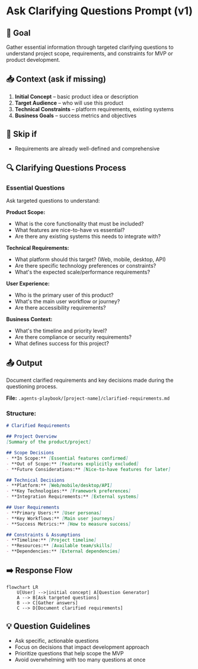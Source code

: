 # Ask Clarifying Questions Prompt (v1)

## 🎯 Goal
Gather essential information through targeted clarifying questions to understand project scope, requirements, and constraints for MVP or product development.

## 📥 Context (ask if missing)
1. **Initial Concept** – basic product idea or description
2. **Target Audience** – who will use this product
3. **Technical Constraints** – platform requirements, existing systems
4. **Business Goals** – success metrics and objectives

## 🚦 Skip if
- Requirements are already well-defined and comprehensive

## 🔍 Clarifying Questions Process

### **Essential Questions**
Ask targeted questions to understand:

**Product Scope:**
- What is the core functionality that must be included?
- What features are nice-to-have vs essential?
- Are there any existing systems this needs to integrate with?

**Technical Requirements:**
- What platform should this target? (Web, mobile, desktop, API)
- Are there specific technology preferences or constraints?
- What's the expected scale/performance requirements?

**User Experience:**
- Who is the primary user of this product?
- What's the main user workflow or journey?
- Are there accessibility requirements?

**Business Context:**
- What's the timeline and priority level?
- Are there compliance or security requirements?
- What defines success for this project?

## 📤 Output
Document clarified requirements and key decisions made during the questioning process.

**File:** `.agents-playbook/[project-name]/clarified-requirements.md`

### Structure:
```markdown
# Clarified Requirements

## Project Overview
[Summary of the product/project]

## Scope Decisions
- **In Scope:** [Essential features confirmed]
- **Out of Scope:** [Features explicitly excluded]
- **Future Considerations:** [Nice-to-have features for later]

## Technical Decisions
- **Platform:** [Web/mobile/desktop/API]
- **Key Technologies:** [Framework preferences]
- **Integration Requirements:** [External systems]

## User Requirements
- **Primary Users:** [User personas]
- **Key Workflows:** [Main user journeys]
- **Success Metrics:** [How to measure success]

## Constraints & Assumptions
- **Timeline:** [Project timeline]
- **Resources:** [Available team/skills]
- **Dependencies:** [External dependencies]
```

## ➡️ Response Flow
```mermaid
flowchart LR
    U[User] -->|initial concept| A[Question Generator]
    A --> B[Ask targeted questions]
    B --> C[Gather answers]
    C --> D[Document clarified requirements]
```

## 💡 Question Guidelines
- Ask specific, actionable questions
- Focus on decisions that impact development approach
- Prioritize questions that help scope the MVP
- Avoid overwhelming with too many questions at once

